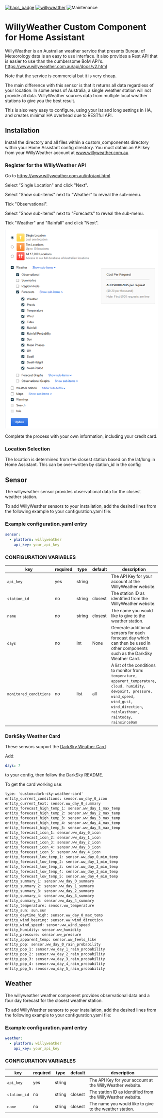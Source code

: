 [![hacs_badge](https://img.shields.io/badge/HACS-Default-orange.svg)](https://github.com/custom-components/hacs) [![willyweather](https://img.shields.io/github/release/safepay/sensor.willyweather.svg)](https://github.com/safepay/sensor.willyweather) ![Maintenance](https://img.shields.io/maintenance/yes/2019.svg)


# WillyWeather Custom Component for Home Assistant
WillyWeather is an Australian weather service that presents Bureau of Meteorology data is an easy to use interface.
It also provides a Rest API that is easier to use than the cumbersome BoM API's.
https://www.willyweather.com.au/api/docs/v2.html

Note that the service is commercial but it is very cheap.

The main difference with this sensor is that it returns all data regardless of your location.
In some areas of Australia, a single weather station will not provide all data. WillyWeather sources data from multiple local weather stations to give you the best result.

This is also very easy to configure, using your lat and long settings in HA, and creates minimal HA overhead due to RESTful API.

## Installation
Install the directory and all files within a custom_componenets directory within your Home Assistant config directory.
You must obtain an API key from your WillyWeather account at www.willyweather.com.au.

### Register for the WillyWeather API
Go to https://www.willyweather.com.au/info/api.html.

Select "Single Location" and click "Next".

Select "Show sub-items" next to "Weather" to reveal the sub-menu.

Tick "Observational".

Select "Show sub-items" next to "Forecasts" to reveal the sub-menu.

Tick "Weather" and "Rainfall" and click "Next".

![WillyWeather Example Config](https://github.com/safepay/sensor.willyweather/raw/master/willyweather_api_config.png)

Complete the process with your own information, including your credit card.

### Location Selection
The location is determined from the closest station based on the lat/long in Home Assistant.
This can be over-written by station_id in the config

## Sensor
The willyweather sensor provides observational data for the closest weather station.

To add WillyWeather sensors to your installation, add the desired lines from the following example to your configuration.yaml file:

### Example configuration.yaml entry
```yaml
sensor:
  - platform: willyweather
    api_key: your_api_key
```
### CONFIGURATION VARIABLES
key | required | type | default | description
--- | -------- | ---- | ------- | -----------
``api_key`` | yes | string | | The API Key for your account at the WillyWeather website.
``station_id`` | no | string | closest | The station ID as identified from the WillyWeather website.
``name`` | no | string | closest | The name you would like to give to the weather station.
``days`` | no | int | None | Generate additional sensors for each forecast day which can then be used in other components such as the DarkSky Weather Card.
``monitored_conditions`` | no | list | all | A list of the conditions to monitor from: ``temperature, apparent_temperature, cloud, humidity, dewpoint, pressure, wind_speed, wind_gust, wind_direction, rainlasthour, raintoday, rainsince9am``

### DarkSky Weather Card

These sensors support the [DarkSky Weather Card](https://github.com/iammexx/home-assistant-config/tree/master/ui/darksky)

Add:
```yaml
days: 7
```
to your config, then follow the DarkSky README.

To get the card working use:
```
type: 'custom:dark-sky-weather-card'
entity_current_conditions: sensor.ww_day_0_icon
entity_current_text: sensor.ww_day_0_summary
entity_forecast_high_temp_1: sensor.ww_day_1_max_temp
entity_forecast_high_temp_2: sensor.ww_day_2_max_temp
entity_forecast_high_temp_3: sensor.ww_day_3_max_temp
entity_forecast_high_temp_4: sensor.ww_day_4_max_temp
entity_forecast_high_temp_5: sensor.ww_day_5_max_temp
entity_forecast_icon_1: sensor.ww_day_0_icon
entity_forecast_icon_2: sensor.ww_day_1_icon
entity_forecast_icon_3: sensor.ww_day_2_icon
entity_forecast_icon_4: sensor.ww_day_3_icon
entity_forecast_icon_5: sensor.ww_day_4_icon
entity_forecast_low_temp_1: sensor.ww_day_0_min_temp
entity_forecast_low_temp_2: sensor.ww_day_1_min_temp
entity_forecast_low_temp_3: sensor.ww_day_2_min_temp
entity_forecast_low_temp_4: sensor.ww_day_3_min_temp
entity_forecast_low_temp_5: sensor.ww_day_4_min_temp
entity_summary_1: sensor.ww_day_0_summary
entity_summary_2: sensor.ww_day_1_summary
entity_summary_3: sensor.ww_day_2_summary
entity_summary_4: sensor.ww_day_3_summary
entity_summary_5: sensor.ww_day_4_summary
entity_temperature: sensor.ww_temperature
entity_sun: sun.sun
entity_daytime_high: sensor.ww_day_0_max_temp
entity_wind_bearing: sensor.ww_wind_direction
entity_wind_speed: sensor.ww_wind_speed
entity_humidity: sensor.ww_humidity
entity_pressure: sensor.ww_pressure
entity_apparent_temp: sensor.ww_feels_like
entity_pop: sensor.ww_day_0_rain_probability
entity_pop_1: sensor.ww_day_1_rain_probability
entity_pop_2: sensor.ww_day_2_rain_probability
entity_pop_3: sensor.ww_day_3_rain_probability
entity_pop_4: sensor.ww_day_4_rain_probability
entity_pop_5: sensor.ww_day_5_rain_probability
```

## Weather

The willyweather weather component provides observational data and a four day forecast for the closest weather station.

To add WillyWeather sensors to your installation, add the desired lines from the following example to your configuration.yaml file:

### Example configuration.yaml entry
```yaml
weather:
  - platform: willyweather
    api_key: your_api_key
```
### CONFIGURATION VARIABLES
key | required | type | default | description
--- | -------- | ---- | ------- | -----------
``api_key`` | yes | string | | The API Key for your account at the WillyWeather website.
``station_id`` | no | string | closest | The station ID as identified from the WillyWeather website.
``name`` | no | string | closest | The name you would like to give to the weather station.
